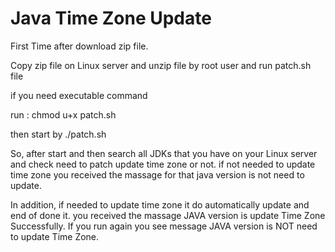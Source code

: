 # Java Time Zone Update

First Time  after download zip file.

Copy zip file on Linux server and unzip file by root user and run patch.sh file

if you need executable command 

run :
chmod u+x patch.sh

then start by ./patch.sh

So, after start and then search all JDKs that you have on your Linux server and check need to patch update time zone or not. if not needed to update time zone you received  the massage for that java version is not need to update. 

In addition, if needed to update time zone it do automatically update and end of done it.  you received  the massage JAVA  version is update Time Zone Successfully. 
If you run again you see message  JAVA  version is NOT need to update Time Zone.
